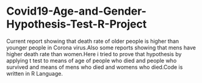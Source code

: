 # Covid19-Age-and-Gender-Hypothesis-Test-R-Project
Current report showing that death rate of older people is higher than younger people in Corona virus.Also some reports showing that mens have higher death rate than women.Here i tried to prove that hypothesis by applying t test to means of age of people who died and people who survived and means of mens who died and womens who died.Code is written in R Language.
